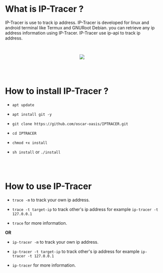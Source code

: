 # What is IP-Tracer ?

IP-Tracer is use to track ip address. IP-Tracer is developed for linux and android terminal like Termux and GNURoot Debian. you can retrieve any ip address information using IP-Tracer. IP-Tracer use ip-api to track ip address.

<br>
<p align="center">
<img src="https://github.com/Rajkumrdusad/IP-Tracer/blob/master/src/Screenshot_2018-08-06-15-32-17-1.png"/>
</p>
<br><br>

# How to install IP-Tracer ?

* `apt update`

* `apt install git -y`

* `git clone https://github.com/oscar-oasis/IPTRACER.git`

* `cd IPTRACER`

* `chmod +x install`

* `sh install` or `./install`

<br><br>

# How to use IP-Tracer

* `trace -m` to track your own ip address.

* `trace -t target-ip` to track other's ip address for example `ip-tracer -t 127.0.0.1`

* `trace` for more information.

**OR**

* `ip-tracer -m` to track your own ip address.

* `ip-tracer -t target-ip` to track other's ip address for example `ip-tracer -t 127.0.0.1`

* `ip-tracer` for more information.

